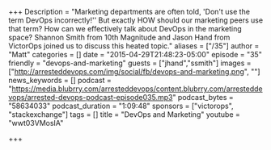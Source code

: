 +++
Description = "Marketing departments are often told, 'Don't use the term DevOps incorrectly!'' But exactly HOW should our marketing peers use that term? How can we effectively talk about DevOps in the marketing space? Shannon Smith from 10th Magnitude and Jason Hand from VictorOps joined us to discuss this heated topic."
aliases = ["/35"]
author = "Matt"
categories = []
date = "2015-04-29T21:48:23-05:00"
episode = "35"
friendly = "devops-and-marketing"
guests = ["jhand","ssmith"]
images = ["http://arresteddevops.com/img/social/fb/devops-and-marketing.png", ""]
news_keywords = []
podcast = "https://media.blubrry.com/arresteddevops/content.blubrry.com/arresteddevops/arrested-devops-podcast-episode035.mp3"
podcast_bytes = "58634033"
podcast_duration = "1:09:48"
sponsors = ["victorops", "stackexchange"]
tags = []
title = "DevOps and Marketing"
youtube = "wwt03VMosIA"

+++
